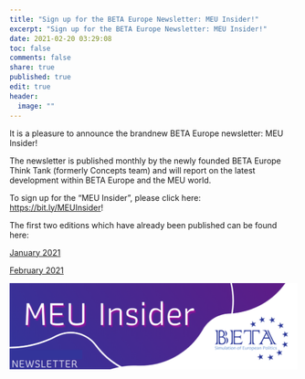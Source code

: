 ```yaml
---
title: "Sign up for the BETA Europe Newsletter: MEU Insider!"
excerpt: "Sign up for the BETA Europe Newsletter: MEU Insider!"
date: 2021-02-20 03:29:08
toc: false
comments: false
share: true
published: true
edit: true
header:
  image: ""
---
```

It is a pleasure to announce the brandnew BETA Europe newsletter: MEU Insider!

The newsletter is published monthly by the newly founded BETA Europe Think Tank (formerly Concepts team) and will report on the latest development within BETA Europe and the MEU world.

To sign up for the “MEU Insider”, please click here:  <https://bit.ly/MEUInsider>!

The first two editions which have already been published can be found here:

[January 2021](https://us5.campaign-archive.com/?u=991adf83a05812fffbbbc33dc&id=645b7d2ce6)

[February 2021](https://us5.campaign-archive.com/?u=991adf83a05812fffbbbc33dc&id=97f7c9ea3d)

![](/assets/images/meu-insider.png)